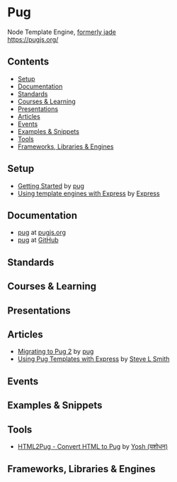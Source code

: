 # Pug

Node Template Engine, [formerly jade](https://github.com/pugjs/pug/issues/2184)  
https://pugjs.org/

## Contents

- [Setup](#setup)
- [Documentation](#documentation)
- [Standards](#standards)
- [Courses & Learning](#courses--learning)
- [Presentations](#presentations)
- [Articles](#articles)
- [Events](#events)
- [Examples & Snippets](#examples--snippets)
- [Tools](#tools)
- [Frameworks, Libraries & Engines](#frameworks-libraries--engines)

## Setup

- [Getting Started](https://pugjs.org/api/getting-started.html) by [pug](https://pugjs.org/)
- [Using template engines with Express](https://expressjs.com/en/guide/using-template-engines.html) by [Express](https://expressjs.com/)

## Documentation

- [pug](https://pugjs.org/api/getting-started.html) at [pugjs.org](https://pugjs.org/)
- [pug](https://github.com/pugjs/pug) at [GitHub](https://github.com/)

## Standards

## Courses & Learning

## Presentations

## Articles

- [Migrating to Pug 2](https://pugjs.org/api/migration-v2.html) by [pug](https://pugjs.org)
- [Using Pug Templates with Express](http://funkyjavascript.com/using-pug-templates-with-express/) by [Steve L Smith](http://funkyjavascript.com/author/steve/)

## Events

## Examples & Snippets

## Tools

- [HTML2Pug - Convert HTML to Pug](http://html2pug.com/) by [Yosh (यशोधन)](http://izolate.net/)

## Frameworks, Libraries & Engines
